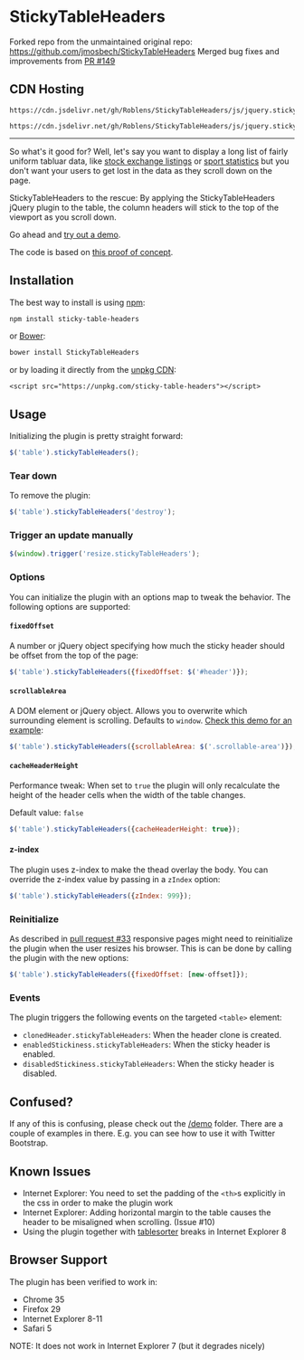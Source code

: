 StickyTableHeaders
==================
Forked repo from the unmaintained original repo: https://github.com/jmosbech/StickyTableHeaders
Merged bug fixes and improvements from [PR #149](https://github.com/jmosbech/StickyTableHeaders/pull/149/)

## CDN Hosting
```
https://cdn.jsdelivr.net/gh/Roblens/StickyTableHeaders/js/jquery.stickytableheaders.js

https://cdn.jsdelivr.net/gh/Roblens/StickyTableHeaders/js/jquery.stickytableheaders.min.js
```

---
So what's it good for? Well, let's say you want to display a long list of fairly uniform tabluar data, like [stock exchange listings](http://online.barrons.com/public/page/majormarket-nysecomposite-A.html) or [sport statistics](https://sports.yahoo.com/nfl/stats/weekly/?sortStatId=PASSING_YARDS&selectedTable=7) but you don't want your users to get lost in the data as they scroll down on the page.

StickyTableHeaders to the rescue: By applying the StickyTableHeaders jQuery plugin to the table, the column headers will stick to the top of the viewport as you scroll down.

Go ahead and [try out a demo](http://jsfiddle.net/jmosbech/stFcx/).

The code is based on [this proof of concept](http://stackoverflow.com/questions/1030043/html-table-headers-always-visible-at-top-of-window-when-viewing-a-large-table/1041566#1041566).

Installation
------------
The best way to install is using [npm](https://www.npmjs.com/):

```bash
npm install sticky-table-headers
```

or [Bower](http://bower.io/):

```bash
bower install StickyTableHeaders
```

or by loading it directly from the [unpkg CDN](https://unpkg.com/sticky-table-headers):

```
<script src="https://unpkg.com/sticky-table-headers"></script>
```

Usage
-----
Initializing the plugin is pretty straight forward:

```js
$('table').stickyTableHeaders();
```

### Tear down
To remove the plugin:

```js
$('table').stickyTableHeaders('destroy');
```

### Trigger an update manually
```js
$(window).trigger('resize.stickyTableHeaders');
```

### Options
You can initialize the plugin with an options map to tweak the behavior. The following options are supported:

#### `fixedOffset`
A number or jQuery object specifying how much the sticky header should be offset from the top of the page:

```js
$('table').stickyTableHeaders({fixedOffset: $('#header')});
```

#### `scrollableArea`
A DOM element or jQuery object. Allows you to overwrite which surrounding element is scrolling. Defaults to `window`. [Check this demo for an example](/demo/scrollable-div.html):

```js
$('table').stickyTableHeaders({scrollableArea: $('.scrollable-area')});
```

#### `cacheHeaderHeight`
Performance tweak: When set to `true` the plugin will only recalculate the height of the header cells when the width of the table changes.

Default value: `false`

```js
$('table').stickyTableHeaders({cacheHeaderHeight: true});
```

#### z-index
The plugin uses z-index to make the thead overlay the body. You can override the z-index value by passing in a `zIndex` option:

```js
$('table').stickyTableHeaders({zIndex: 999});
```

### Reinitialize
As described in [pull request #33](https://github.com/jmosbech/StickyTableHeaders/pull/33) responsive pages might need to reinitialize the plugin when the user resizes his browser. This is can be done by calling the plugin with the new options:

```js
$('table').stickyTableHeaders({fixedOffset: [new-offset]});
```

### Events
The plugin triggers the following events on the targeted `<table>` element:

 - `clonedHeader.stickyTableHeaders`: When the header clone is created.
 - `enabledStickiness.stickyTableHeaders`: When the sticky header is enabled.
 - `disabledStickiness.stickyTableHeaders`: When the sticky header is disabled.

Confused?
---------

If any of this is confusing, please check out the [/demo](/demo) folder. There are a couple of examples in there. E.g. you can see how to use it with Twitter Bootstrap.

Known Issues
------------
-   Internet Explorer: You need to set the padding of the `<th>`s explicitly in the css in order to make the plugin work
-   Internet Explorer: Adding horizontal margin to the table causes the header to be misaligned when scrolling. (Issue #10)
-   Using the plugin together with [tablesorter](http://tablesorter.com/docs/) breaks in Internet Explorer 8


Browser Support
---------------
The plugin has been verified to work in:

-   Chrome 35
-   Firefox 29
-   Internet Explorer 8-11
-   Safari 5

NOTE: It does not work in Internet Explorer 7 (but it degrades nicely)
